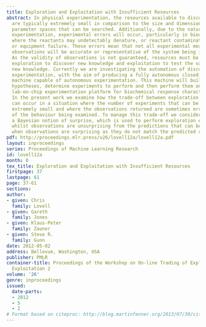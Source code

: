 ```yaml
---
title: Exploration and Exploitation with Insufficient Resources
abstract: In physical experimentation, the resources available to discover new knowledge
  are typically extremely small in comparison to the size and dimensionality of the
  parameter spaces that can be searched. Additionally, due to the nature of physical
  experimentation, experimental errors will occur, particularly in biochemical experimentation
  where the reactants may undetectably denature, or reactant contamination could occur
  or equipment failure. These errors mean that not all experimental measurements and
  observations will be accurate or representative of the system being investigated.
  As the validity of observations is not guaranteed, resources must be split between
  exploration to discover new knowledge and exploitation to test the validity of the
  new knowledge. Currently we are investigating the automation of discovery in physical
  experimentation, with the aim of producing a fully autonomous closed-loop robotic
  machine capable of autonomous experimentation. This machine will build and evaluate
  hypotheses, determine experiments to perform and then perform them on an automated
  lab-on-chip experimentation platform for biochemical response characterisation.
  In the present work we examine how the trade-off between exploration and exploitation
  can occur in a situation where the number of experiments that can be performed is
  extremely small and where the observations returned are sometimes erroneous or unrepresentative
  of the behaviour being examined. To manage this trade-off we consider the use of
  a Bayesian notion of surprise, which is used to perform exploration experiments
  whilst observations are unsurprising from the predictions that can be made and exploits
  when observations are surprising as they do not match the predicted response.
pdf: http://proceedings.mlr.press/v26/lovell12a/lovell12a.pdf
layout: inproceedings
series: Proceedings of Machine Learning Research
id: lovell12a
month: 0
tex_title: Exploration and Exploitation with Insufficient Resources
firstpage: 37
lastpage: 61
page: 37-61
sections: 
author:
- given: Chris
  family: Lovell
- given: Gareth
  family: Jones
- given: Klaus-Peter
  family: Zauner
- given: Steve R.
  family: Gunn
date: 2012-05-02
address: Bellevue, Washington, USA
publisher: PMLR
container-title: Proceedings of the Workshop on On-line Trading of Exploration and
  Exploitation 2
volume: '26'
genre: inproceedings
issued:
  date-parts:
  - 2012
  - 5
  - 2
# Format based on citeproc: http://blog.martinfenner.org/2013/07/30/citeproc-yaml-for-bibliographies/
---
```

